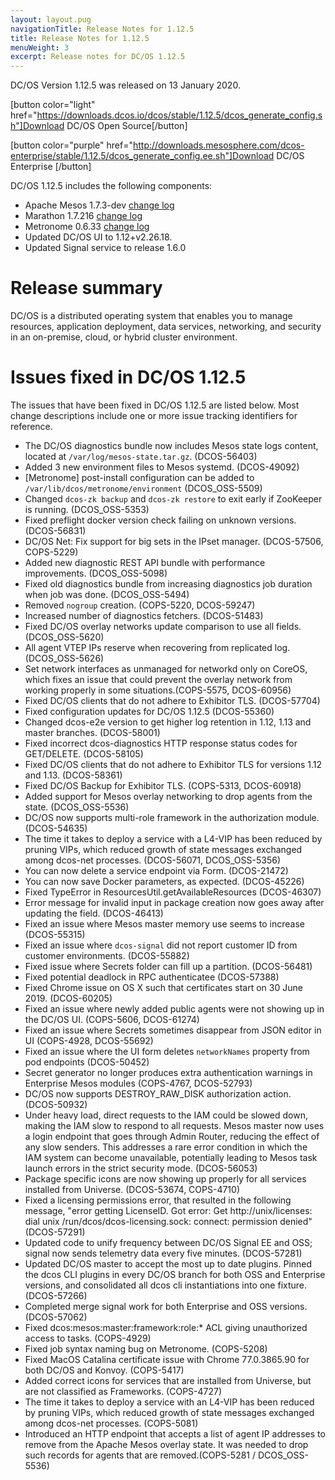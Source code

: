 ```yaml
---
layout: layout.pug
navigationTitle: Release Notes for 1.12.5
title: Release Notes for 1.12.5
menuWeight: 3
excerpt: Release notes for DC/OS 1.12.5
---
```


DC/OS Version 1.12.5 was released on 13 January 2020.

[button color="light" href="https://downloads.dcos.io/dcos/stable/1.12.5/dcos_generate_config.sh"]Download DC/OS Open Source[/button]

[button color="purple" href="http://downloads.mesosphere.com/dcos-enterprise/stable/1.12.5/dcos_generate_config.ee.sh"]Download DC/OS Enterprise [/button]

DC/OS 1.12.5 includes the following components:

- Apache Mesos 1.7.3-dev [change log](https://github.com/apache/mesos/blob/d8acd9cfacd2edf8500f07f63a8837aa0ddd14ba/CHANGELOG)
- Marathon 1.7.216 [change log](https://github.com/mesosphere/marathon/blob/9e2a9b579b968a2664df03099b03eaf86ffc7efc/changelog.md)
- Metronome 0.6.33 [change log](https://github.com/dcos/metronome/blob/b8a73dd3cc3c2da035222031ccbbcf5c836ede7b/changelog.md)
- Updated DC/OS UI to 1.12+v2.26.18.
- Updated Signal service to release 1.6.0

# Release summary

DC/OS is a distributed operating system that enables you to manage resources, application deployment, data services, networking, and security in an on-premise, cloud, or hybrid cluster environment. 

# Issues fixed in DC/OS 1.12.5
The issues that have been fixed in DC/OS 1.12.5 are listed below. Most change descriptions include one or more issue tracking identifiers for reference.

- The DC/OS diagnostics bundle now includes Mesos state logs content, located at `/var/log/mesos-state.tar.gz`. (DCOS-56403)
- Added 3 new environment files to Mesos systemd. (DCOS-49092)
- [Metronome] post-install configuration can be added to `/var/lib/dcos/metronome/environment` (DCOS_OSS-5509)
- Changed `dcos-zk backup` and `dcos-zk restore` to exit early if ZooKeeper is running. (DCOS_OSS-5353)
- Fixed preflight docker version check failing on unknown versions. (DCOS-56831)
- DC/OS Net: Fix support for big sets in the IPset manager. (DCOS-57506, COPS-5229)
- Added new diagnostic REST API bundle with performance improvements. (DCOS_OSS-5098)
- Fixed old diagnostics bundle from increasing diagnostics job duration when job was done. (DCOS_OSS-5494)
- Removed `nogroup` creation. (COPS-5220, DCOS-59247) 
- Increased number of diagnostics fetchers. (DCOS-51483) 
- Fixed DC/OS overlay networks update comparison to use all fields. (DCOS_OSS-5620)
- All agent VTEP IPs reserve when recovering from replicated log. (DCOS_OSS-5626)
- Set network interfaces as unmanaged for networkd only on CoreOS, which fixes an issue that could prevent the overlay network from working properly in some situations.(COPS-5575, DCOS-60956)
- Fixed DC/OS clients that do not adhere to Exhibitor TLS. (DCOS-57704)	
- Fixed configuration updates for DC/OS 1.12.5 (DCOS-55360)
- Changed dcos-e2e version to get higher log retention in 1.12, 1.13 and master branches. (DCOS-58001)	
- Fixed incorrect dcos-diagnostics HTTP response status codes for GET/DELETE. (DCOS-58105)	
- Fixed DC/OS clients that do not adhere to Exhibitor TLS for versions 1.12 and 1.13. (DCOS-58361)
- Fixed DC/OS Backup for Exhibitor TLS. (COPS-5313, DCOS-60918)
- Added support for Mesos overlay networking to drop agents from the state. (DCOS_OSS-5536)
- DC/OS now supports multi-role framework in the authorization module. (DCOS-54635)
- The time it takes to deploy a service with a L4-VIP has been reduced by pruning VIPs, which reduced growth of state messages exchanged among dcos-net processes.  (DCOS-56071, DCOS_OSS-5356)
- You can now delete a service endpoint via Form. (DCOS-21472) 
- You can now save Docker parameters, as expected. (DCOS-45226)
- Fixed TypeError in ResourcesUtil.getAvailableResources (DCOS-46307)
- Error message for invalid input in package creation now goes away after updating the field. (DCOS-46413) 
- Fixed an issue where Mesos master memory use seems to increase (DCOS-55315)
- Fixed an issue where `dcos-signal` did not report customer ID from customer environments. (DCOS-55882)
- Fixed issue where Secrets folder can fill up a partition. (DCOS-56481)
- Fixed potential deadlock in RPC authenticatee (DCOS-57388)
- Fixed Chrome issue on OS X such that certificates start on 30 June 2019. (DCOS-60205)
- Fixed an issue where newly added public agents were not showing up in the DC/OS UI. (COPS-5606, DCOS-61274)
- Fixed an issue where Secrets sometimes disappear from JSON editor in UI (COPS-4928, DCOS-55692)
- Fixed an issue where the UI form deletes `networkNames` property from pod endpoints (DCOS-50452)
- Secret generator no longer produces extra authentication warnings in Enterprise Mesos modules (COPS-4767, DCOS-52793)
- DC/OS now supports DESTROY_RAW_DISK authorization action. (DCOS-50932)
- Under heavy load, direct requests to the IAM could be slowed down, making the IAM slow to respond to all requests. Mesos master now uses a login endpoint that goes through Admin Router, reducing the effect of any slow senders. This addresses a rare error condition in which the IAM system can become unavailable, potentially leading to Mesos task launch errors in the strict security mode. (DCOS-56053)
- Package specific icons are now showing up properly for all services installed from Universe. (DCOS-53674, COPS-4710) 
- Fixed a licensing permissions error, that resulted in the following message, "error getting LicenseID. Got error: Get http://unix/licenses: dial unix /run/dcos/dcos-licensing.sock: connect: permission denied" (DCOS-57291)
- Updated code to unify frequency between DC/OS Signal EE and OSS; signal now sends telemetry data every five minutes. (DCOS-57281)
- Updated DC/OS master to accept the most up to date plugins. Pinned the dcos CLI plugins in every DC/OS branch for both OSS and Enterprise versions, and consolidated all dcos cli instantiations into one fixture. (DCOS-57266)
- Completed merge signal work for both Enterprise and OSS versions. (DCOS-57062)
- Fixed dcos:mesos:master:framework:role:* ACL giving unauthorized access to tasks. (COPS-4929)
- Fixed job syntax naming bug on Metronome. (COPS-5208)
- Fixed MacOS Catalina certificate issue with Chrome 77.0.3865.90 for both DC/OS and Konvoy. (COPS-5417)
- Added correct icons for services that are installed from Universe, but are not classified as Frameworks. (COPS-4727)
- The time it takes to deploy a service with an L4-VIP has been reduced by pruning VIPs, which reduced growth of state messages exchanged among dcos-net processes. (COPS-5081)
- Introduced an HTTP endpoint that accepts a list of agent IP addresses to remove from the Apache Mesos overlay state. It was needed to drop such records for agents that are removed.(COPS-5281 / DCOS_OSS-5536)

